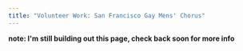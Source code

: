 ```yaml
---
title: "Volunteer Work: San Francisco Gay Mens' Chorus"
---
```

__note: I'm still building out this page, check back soon for more info__